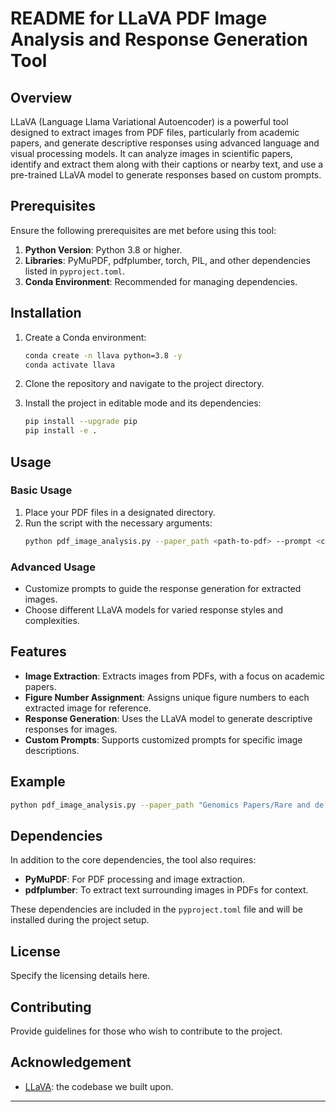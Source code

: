 # README for LLaVA PDF Image Analysis and Response Generation Tool

## Overview

LLaVA (Language Llama Variational Autoencoder) is a powerful tool designed to extract images from PDF files, particularly from academic papers, and generate descriptive responses using advanced language and visual processing models. It can analyze images in scientific papers, identify and extract them along with their captions or nearby text, and use a pre-trained LLaVA model to generate responses based on custom prompts.

## Prerequisites

Ensure the following prerequisites are met before using this tool:

1. **Python Version**: Python 3.8 or higher.
2. **Libraries**: PyMuPDF, pdfplumber, torch, PIL, and other dependencies listed in `pyproject.toml`.
3. **Conda Environment**: Recommended for managing dependencies.

## Installation

1. Create a Conda environment:
   ```bash
   conda create -n llava python=3.8 -y
   conda activate llava
   ```

2. Clone the repository and navigate to the project directory.

3. Install the project in editable mode and its dependencies:
   ```bash
   pip install --upgrade pip
   pip install -e .
   ```

## Usage

### Basic Usage

1. Place your PDF files in a designated directory.
2. Run the script with the necessary arguments:
   ```bash
   python pdf_image_analysis.py --paper_path <path-to-pdf> --prompt <custom-prompt>
   ```

### Advanced Usage

- Customize prompts to guide the response generation for extracted images.
- Choose different LLaVA models for varied response styles and complexities.

## Features

- **Image Extraction**: Extracts images from PDFs, with a focus on academic papers.
- **Figure Number Assignment**: Assigns unique figure numbers to each extracted image for reference.
- **Response Generation**: Uses the LLaVA model to generate descriptive responses for images.
- **Custom Prompts**: Supports customized prompts for specific image descriptions.

## Example

```bash
python pdf_image_analysis.py --paper_path "Genomics Papers/Rare and de novo variants.pdf" --prompt "Please describe the image"
```

## Dependencies

In addition to the core dependencies, the tool also requires:

- **PyMuPDF**: For PDF processing and image extraction.
- **pdfplumber**: To extract text surrounding images in PDFs for context.

These dependencies are included in the `pyproject.toml` file and will be installed during the project setup.

## License

Specify the licensing details here.

## Contributing

Provide guidelines for those who wish to contribute to the project.

## Acknowledgement

- [LLaVA](https://github.com/haotian-liu/LLaVA/tree/main): the codebase we built upon. 

---

